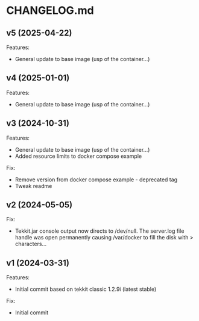 # CHANGELOG.md

## v5 (2025-04-22)
Features:

  - General update to base image (usp of the container...)



## v4 (2025-01-01)
Features:

  - General update to base image (usp of the container...)



## v3 (2024-10-31)
Features:

  - General update to base image (usp of the container...)
  - Added resource limits to docker compose example

Fix:

  - Remove version from docker compose example - deprecated tag
  - Tweak readme



## v2 (2024-05-05)
Fix:

  - Tekkit.jar console output now directs to /dev/null. The server.log file handle was open permanently causing /var/docker to fill the disk with > characters...


## v1 (2024-03-31)
Features:

  - Initial commit based on tekkit classic 1.2.9i (latest stable)

Fix:

  - Initial commit 

